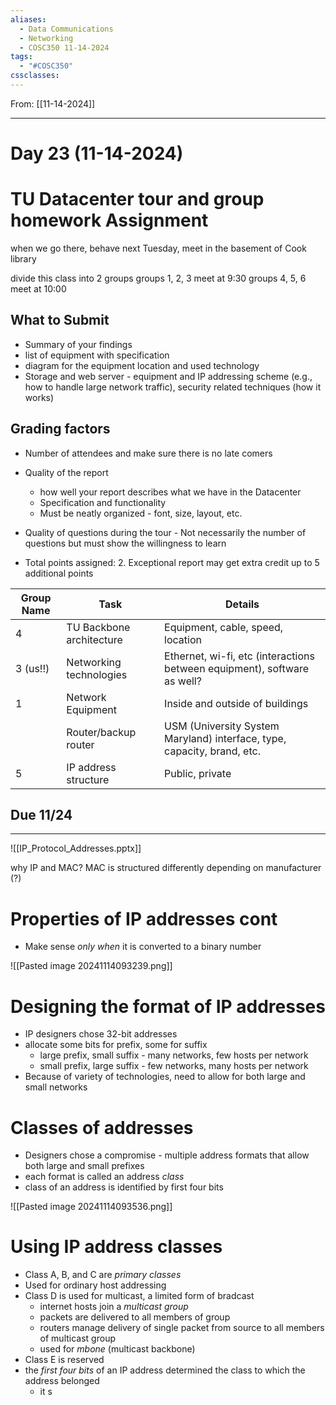 ```yaml
---
aliases:
  - Data Communications
  - Networking
  - COSC350 11-14-2024
tags:
  - "#COSC350"
cssclasses:
---
```

From: [[11-14-2024]]

---
# Day 23 (11-14-2024)


#  TU Datacenter tour and group homework Assignment

when we go there, behave
next Tuesday, meet in the basement of Cook library

divide this class into 2 groups
	groups 1, 2, 3 meet at 9:30
	groups 4, 5, 6 meet at 10:00

## What to Submit
- Summary of your findings
- list of equipment with specification
- diagram for the equipment location and used technology
- Storage and web server - equipment and IP addressing scheme (e.g., how to handle large network traffic), security related techniques (how it works)

## Grading factors
- Number of attendees and make sure there is no late comers
- Quality of the report
	- how well your report describes what we have in the Datacenter
	- Specification and functionality
	- Must be neatly organized - font, size, layout, etc.
-  Quality of questions during the tour
		- Not necessarily the number of questions but must show the willingness to learn

- Total points assigned: 2. Exceptional report may get extra credit up to 5 additional points


| Group Name | Task                     | Details                                                                  |
| ---------- | ------------------------ | ------------------------------------------------------------------------ |
| 4          | TU Backbone architecture | Equipment, cable, speed, location                                        |
| 3 (us!!)   | Networking technologies  | Ethernet, wi-fi, etc (interactions between equipment), software as well? |
| 1          | Network Equipment        | Inside and outside of buildings                                          |
|            | Router/backup router     | USM (University System Maryland) interface, type, capacity, brand, etc.  |
| 5          | IP address structure     | Public, private                                                          |

## Due 11/24
---------

![[IP_Protocol_Addresses.pptx]]

why IP and MAC?
	MAC is structured differently depending on manufacturer (?)
# Properties of IP addresses cont
- Make sense *only when* it is converted to a binary number

![[Pasted image 20241114093239.png]]

# Designing the format of IP addresses
- IP designers chose 32-bit addresses
- allocate some bits for prefix, some for suffix
	- large prefix, small suffix - many networks, few hosts per network
	- small prefix, large suffix - few networks, many hosts per network
- Because of variety of technologies, need to allow for both large and small networks

# Classes of addresses
- Designers chose a compromise - multiple address formats that allow both large and small prefixes
- each format is called an address *class*
- class of an address is identified by first four bits

![[Pasted image 20241114093536.png]]

# Using IP address classes
- Class A, B, and C are *primary classes*
- Used for ordinary host addressing
- Class D is used for multicast, a limited form of bradcast
	- internet hosts join a *multicast group*
	- packets are delivered to all members of group
	- routers manage delivery of single packet from source to all members of multicast group
	- used for *mbone* (multicast backbone)
- Class E is reserved
- the *first four bits* of an IP address determined the class to which the address belonged
	- it s